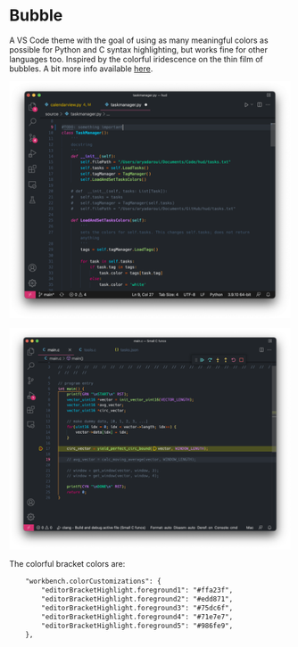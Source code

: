 # Bubble

A VS Code theme with the goal of using as many meaningful colors as possible for Python and C syntax highlighting, but works fine for other languages too. Inspired by the colorful iridescence on the thin film of bubbles. A bit more info available [here](https://aryadaroui.github.io/2022/03/29/bubble-dark.html).

![sample](samplepy.png)

![sample](samplec.png)



The colorful bracket colors are:

```
	"workbench.colorCustomizations": {
		"editorBracketHighlight.foreground1": "#ffa23f",
		"editorBracketHighlight.foreground2": "#edd871",
		"editorBracketHighlight.foreground3": "#75dc6f",
		"editorBracketHighlight.foreground4": "#71e7e7",
		"editorBracketHighlight.foreground5": "#986fe9",
	},
```
